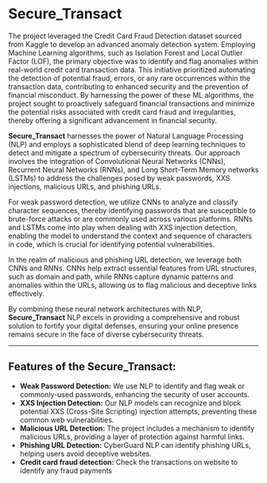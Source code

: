 ﻿# Secure_Transact

 The project leveraged the Credit Card Fraud Detection dataset sourced from Kaggle to develop an advanced anomaly detection system. Employing Machine Learning algorithms, such as Isolation Forest and Local Outlier Factor (LOF), the primary objective was to identify and flag anomalies within real-world credit card transaction data. This initiative prioritized automating the detection of potential fraud, errors, or any rare occurrences within the transaction data, contributing to enhanced security and the prevention of financial misconduct. By harnessing the power of these ML algorithms, the project sought to proactively safeguard financial transactions and minimize the potential risks associated with credit card fraud and irregularities, thereby offering a significant advancement in financial security.

**Secure_Transact** harnesses the power of Natural Language Processing (NLP) and employs a sophisticated blend of deep learning techniques to detect and mitigate a spectrum of cybersecurity threats. Our approach involves the integration of Convolutional Neural Networks (CNNs), Recurrent Neural Networks (RNNs), and Long Short-Term Memory networks (LSTMs) to address the challenges posed by weak passwords, XXS injections, malicious URLs, and phishing URLs.

For weak password detection, we utilize CNNs to analyze and classify character sequences, thereby identifying passwords that are susceptible to brute-force attacks or are commonly used across various platforms. RNNs and LSTMs come into play when dealing with XXS injection detection, enabling the model to understand the context and sequence of characters in code, which is crucial for identifying potential vulnerabilities.

In the realm of malicious and phishing URL detection, we leverage both CNNs and RNNs. CNNs help extract essential features from URL structures, such as domain and path, while RNNs capture dynamic patterns and anomalies within the URLs, allowing us to flag malicious and deceptive links effectively.

By combining these neural network architectures with NLP, **Secure_Transact** NLP excels in providing a comprehensive and robust solution to fortify your digital defenses, ensuring your online presence remains secure in the face of diverse cybersecurity threats.
____

## Features of the Secure_Transact:
<ul>
<li><b>Weak Password Detection:</b> We use NLP to identify and flag weak or commonly-used passwords, enhancing the security of user accounts. </li>

<li><b>XXS Injection Detection:</b> Our NLP models can recognize and block potential XXS (Cross-Site Scripting) injection attempts, preventing these common web vulnerabilities.</li>

<li><b>Malicious URL Detection:</b> The project includes a mechanism to identify malicious URLs, providing a layer of protection against harmful links.</li>

<li><b>Phishing URL Detection:</b> CyberGuard NLP can identify phishing URLs, helping users avoid deceptive websites.</li>

<li><b>Credit card fraud detection:</b>  Check the transactions on website to identify any fraud payments </li>
</ul>
